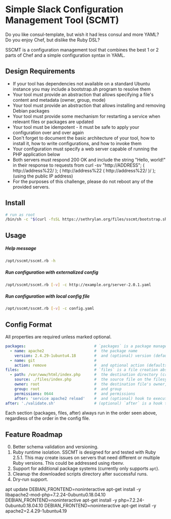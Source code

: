 

# Simple Slack Configuration Management Tool (SCMT)

Do you like consul-template, but wish it had less consul and more YAML? Do you enjoy Chef, but dislike the Ruby DSL?

SSCMT is a configuration management tool that combines the best 1 or 2 parts of Chef and a simple configuration syntax in YAML.


## Design Requirements

 * If your tool has dependencies not available on a standard Ubuntu instance you may include a bootstrap.sh program to resolve them
 * Your tool must provide an abstraction that allows specifying a file's content and metadata (owner, group, mode)
 * Your tool must provide an abstraction that allows installing and removing Debian packages
 * Your tool must provide some mechanism for restarting a service when relevant files or packages are updated
 * Your tool must be idempotent - it must be safe to apply your configuration over and over again
 * Don't forget to document the basic architecture of your tool, how to install it, how to write configurations, and how to invoke them
 * Your configuration must specify a web server capable of running the PHP application below
 * Both servers must respond 200 OK and include the string "Hello, world!" in their response to requests from curl -sv "http://ADDRESS"; ( http://address%22/ ); ( http://address%22 ( http://address%22/ )/ ); (using the public IP address)
 * For the purposes of this challenge, please do not reboot any of the provided servers.


## Install

```sh
# run as root
/bin/sh -c "$(curl -fsSL https://sethrylan.org/files/sscmt/bootstrap.sh)"
```

## Usage

##### Help message
```sh
/opt/sscmt/sscmt.rb -h
```

##### Run configuration with externalized config
```sh
/opt/sscmt/sscmt.rb [-v] -c http://example.org/server-2.0.1.yaml
```

##### Run configuration with local config file
```sh
/opt/sscmt/sscmt.rb [-v] -c config.yaml
```


## Config Format

All properties are required unless marked optional.

```yaml
packages:                              # `packages` is a package manager abstraction
  - name: apache2                      #  the package name
    version: 2.4.29-1ubuntu4.18        #  and (optional) version (defaults to latest version in upstream)
  - name: git                          #
    action: remove                     #  and optional action (defaults to `install`)
files:                                 # `files` is a file creation abstraction
  - path: /var/www/html/index.php      #  the destination directory (created if it doesn't exist)
    source: ./files/index.php          #  the source file on the filesystem (absolute, relative, or http path)
    owner: root                        #  the destination file's owner,
    group: root                        #  and group
    permissions: 0644                  #  and permissions
    after: 'service apache2 reload'    #  and (optional) hook to execute after the file is created (e.g., reload the http server)
after: './validate.sh'                 # (optional) `after` is a hook to run after executing any updates.
```

Each section (packages, files, after) always run in the order seen above, regardless of the order in the config file.


## Feature Roadmap

0. Better schema validation and versioning.
1. Ruby runtime isolation. SSCMT is designed for and tested with Ruby 2.5.1. This may create issues on servers that need different or multiple Ruby versions. This could be addressed using rbenv.
2. Support for additional package systems (currently only supports `apt`).
3. Cleanup the downloaded scripts directory after successful runs.
4. Dry-run support.


apt update
DEBIAN_FRONTEND=noninteractive apt-get install -y libapache2-mod-php=7.2.24-0ubuntu0.18.04.10
DEBIAN_FRONTEND=noninteractive apt-get install -y php=7.2.24-0ubuntu0.18.04.10
DEBIAN_FRONTEND=noninteractive apt-get install -y apache2=2.4.29-1ubuntu4.19



<?php
header("Content-Type: text/plain");
echo "Hello, world!\n";
?>
